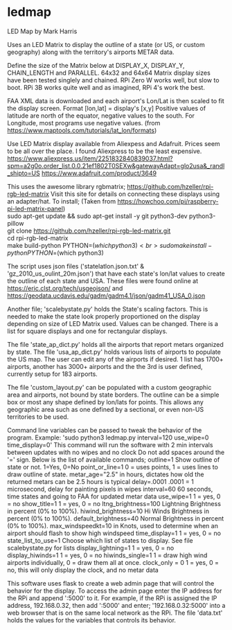 # ledmap
LED Map by Mark Harris

Uses an LED Matrix to display the outline of a state (or US, or custom geography)
along with the territory's airports METAR data.

Define the size of the Matrix below at DISPLAY_X, DISPLAY_Y, CHAIN_LENGTH and PARALLEL.
64x32 and 64x64 Matrix display sizes have been tested singlely and chained.
RPi Zero W works well, but slow to boot. RPi 3B works quite well and as
imagined, RPi 4's work the best.

FAA XML data is downloaded and each airport's Lon/Lat is then scaled to fit the display screen.
  Format [lon,lat] = display's [x,y]
Positive values of latitude are north of the equator, negative values to the south.
For Longitude, most programs use negative values.
  (from https://www.maptools.com/tutorials/lat_lon/formats)

Use LED Matrix display available from Aliexpess and Adafruit.
Prices seem to be all over the place. I found Aliexpress to be the least expensive.
https://www.aliexpress.us/item/2251832840839037.html?spm=a2g0o.order_list.0.0.21ef1802T0SEXw&gatewayAdapt=glo2usa&_randl_shipto=US
https://www.adafruit.com/product/3649

This uses the awesome library rgbmatrix; https://github.com/hzeller/rpi-rgb-led-matrix
Visit this site for details on connecting these displays using an adapter/hat.
To install; (Taken from https://howchoo.com/pi/raspberry-pi-led-matrix-panel)<br>
  sudo apt-get update  && sudo apt-get install -y git python3-dev python3-pillow<br>
  git clone https://github.com/hzeller/rpi-rgb-led-matrix.git<br>
  cd rpi-rgb-led-matrix<br>
  make build-python PYTHON=$(which python3)<br>
  sudo make install-python PYTHON=$(which python3)<br>

The script uses json files ('statelatlon.json.txt' & 'gz_2010_us_oulint_20m.json')
that have each state's lon/lat values to create the outline of each state and USA.
These files were found online at https://eric.clst.org/tech/usgeojson/ and
https://geodata.ucdavis.edu/gadm/gadm4.1/json/gadm41_USA_0.json

Another file; 'scalebystate.py' holds the State's scaling factors. This is needed to make
the state look properly proportioned on the display depending on size of LED Matrix used.
Values can be changed. There is a list for square displays and one for rectangular displays.

The file 'state_ap_dict.py' holds all the airports that report metars organized by state.
The file 'usa_ap_dict.py' holds various lists of airports to populate the US map. 
The user can edit any of the airports if desired. 1 list has 1700+ airports,
another has 3000+ airports and the the 3rd is user defined, currently setup for 183 airports.

The file 'custom_layout.py' can be populated with a custom geographic area and airports, not bound
by state borders. The outline can be a simple box or most any shape defined by lon/lats for points.
This allows any geographic area such as one defined by a sectional, or even non-US territories to be used.

Command line variables can be passed to tweak the behavior of the program.
Example: 'sudo python3 ledmap.py interval=120 use_wipe=0 time_display=0'
This command will run the software with 2 min intervals between updates with no wipes and no clock
Do not add spaces around the '=' sign. Below is the list of available commands;
   outline=1             Show outline of state or not. 1=Yes, 0=No
   point_or_line=1       0 = uses points, 1 = uses lines to draw outline of state.
   metar_age="2.5"       in hours, dictates how old the returned metars can be 2.5 hours is typical
   delay=.0001           .0001 = 1 microsecond, delay for painting pixels in wipes
   interval=60           60 seconds, time states and going to FAA for updated metar data
   use_wipe=1            1 = yes, 0 = no
   show_title=1          1 = yes, 0 = no
   ltng_brightness=100   Lightning Brightness in percent (0% to 100%).
   hiwind_brightness=10  Hi Winds Brightness in percent (0% to 100%).
   default_brightness=40 Normal Brightness in percent (0% to 100%).
   max_windspeedkt=10    in Knots, used to determine when an airport should flash to show high windspeed
   time_display=1        1 = yes, 0 = no
   state_list_to_use=1   Choose which list of states to display. See file scalebystate.py for lists
   display_lightning=1   1 = yes, 0 = no
   display_hiwinds=1     1 = yes, 0 = no
   hiwinds_single=1      1 = draw high wind airports individually, 0 = draw them all at once.
   clock_only = 0        1 = yes, 0 = no, this will only display the clock, and no metar data

This software uses flask to create a web admin page that will control the behavior for the display.
To access the admin page enter the IP address for the RPi and append ':5000' to it.
For example, if the RPi is assigned the IP address, 192.168.0.32, then add ':5000' and enter;
'192.168.0.32:5000' into a web browser that is on the same local network as the RPi.
The file 'data.txt' holds the values for the variables that controls its behavior. 
